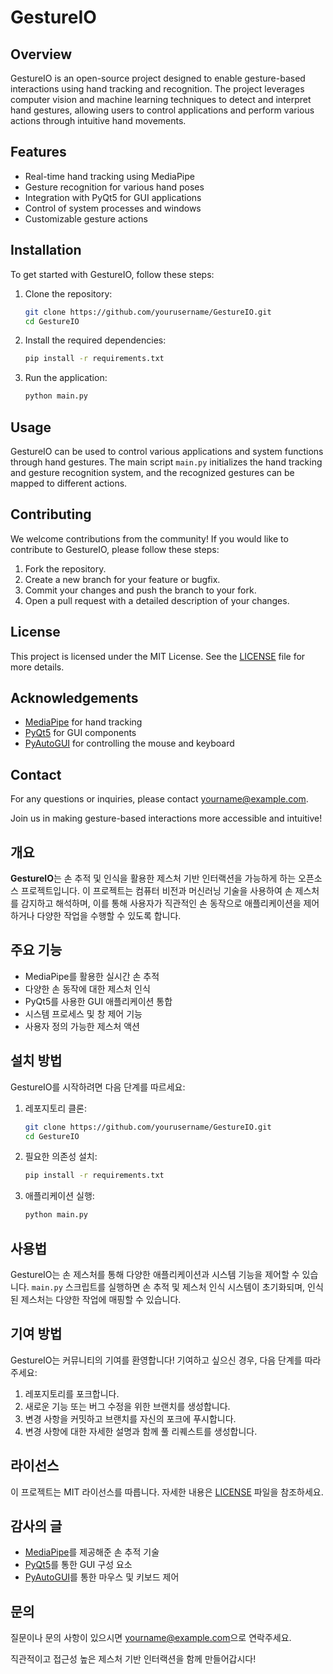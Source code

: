 # GestureIO

## Overview

GestureIO is an open-source project designed to enable gesture-based interactions using hand tracking and recognition. The project leverages computer vision and machine learning techniques to detect and interpret hand gestures, allowing users to control applications and perform various actions through intuitive hand movements.

## Features

- Real-time hand tracking using MediaPipe
- Gesture recognition for various hand poses
- Integration with PyQt5 for GUI applications
- Control of system processes and windows
- Customizable gesture actions

## Installation

To get started with GestureIO, follow these steps:

1. Clone the repository:

   ```sh
   git clone https://github.com/yourusername/GestureIO.git
   cd GestureIO
   ```

2. Install the required dependencies:

   ```sh
   pip install -r requirements.txt
   ```

3. Run the application:
   ```sh
   python main.py
   ```

## Usage

GestureIO can be used to control various applications and system functions through hand gestures. The main script `main.py` initializes the hand tracking and gesture recognition system, and the recognized gestures can be mapped to different actions.

## Contributing

We welcome contributions from the community! If you would like to contribute to GestureIO, please follow these steps:

1. Fork the repository.
2. Create a new branch for your feature or bugfix.
3. Commit your changes and push the branch to your fork.
4. Open a pull request with a detailed description of your changes.

## License

This project is licensed under the MIT License. See the [LICENSE](LICENSE) file for more details.

## Acknowledgements

- [MediaPipe](https://mediapipe.dev/) for hand tracking
- [PyQt5](https://www.riverbankcomputing.com/software/pyqt/intro) for GUI components
- [PyAutoGUI](https://pyautogui.readthedocs.io/en/latest/) for controlling the mouse and keyboard

## Contact

For any questions or inquiries, please contact [yourname@example.com](mailto:yourname@example.com).

Join us in making gesture-based interactions more accessible and intuitive!

## 개요

**GestureIO**는 손 추적 및 인식을 활용한 제스처 기반 인터랙션을 가능하게 하는 오픈소스 프로젝트입니다. 이 프로젝트는 컴퓨터 비전과 머신러닝 기술을 사용하여 손 제스처를 감지하고 해석하며, 이를 통해 사용자가 직관적인 손 동작으로 애플리케이션을 제어하거나 다양한 작업을 수행할 수 있도록 합니다.

## 주요 기능

- MediaPipe를 활용한 실시간 손 추적
- 다양한 손 동작에 대한 제스처 인식
- PyQt5를 사용한 GUI 애플리케이션 통합
- 시스템 프로세스 및 창 제어 기능
- 사용자 정의 가능한 제스처 액션

## 설치 방법

GestureIO를 시작하려면 다음 단계를 따르세요:

1. 레포지토리 클론:

   ```sh
   git clone https://github.com/yourusername/GestureIO.git
   cd GestureIO
   ```

2. 필요한 의존성 설치:

   ```sh
   pip install -r requirements.txt
   ```

3. 애플리케이션 실행:
   ```sh
   python main.py
   ```

## 사용법

GestureIO는 손 제스처를 통해 다양한 애플리케이션과 시스템 기능을 제어할 수 있습니다. `main.py` 스크립트를 실행하면 손 추적 및 제스처 인식 시스템이 초기화되며, 인식된 제스처는 다양한 작업에 매핑할 수 있습니다.

## 기여 방법

GestureIO는 커뮤니티의 기여를 환영합니다! 기여하고 싶으신 경우, 다음 단계를 따라주세요:

1. 레포지토리를 포크합니다.
2. 새로운 기능 또는 버그 수정을 위한 브랜치를 생성합니다.
3. 변경 사항을 커밋하고 브랜치를 자신의 포크에 푸시합니다.
4. 변경 사항에 대한 자세한 설명과 함께 풀 리퀘스트를 생성합니다.

## 라이선스

이 프로젝트는 MIT 라이선스를 따릅니다. 자세한 내용은 [LICENSE](LICENSE) 파일을 참조하세요.

## 감사의 글

- [MediaPipe](https://mediapipe.dev/)를 제공해준 손 추적 기술
- [PyQt5](https://www.riverbankcomputing.com/software/pyqt/intro)를 통한 GUI 구성 요소
- [PyAutoGUI](https://pyautogui.readthedocs.io/en/latest/)를 통한 마우스 및 키보드 제어

## 문의

질문이나 문의 사항이 있으시면 [yourname@example.com](mailto:yourname@example.com)으로 연락주세요.

직관적이고 접근성 높은 제스처 기반 인터랙션을 함께 만들어갑시다!
